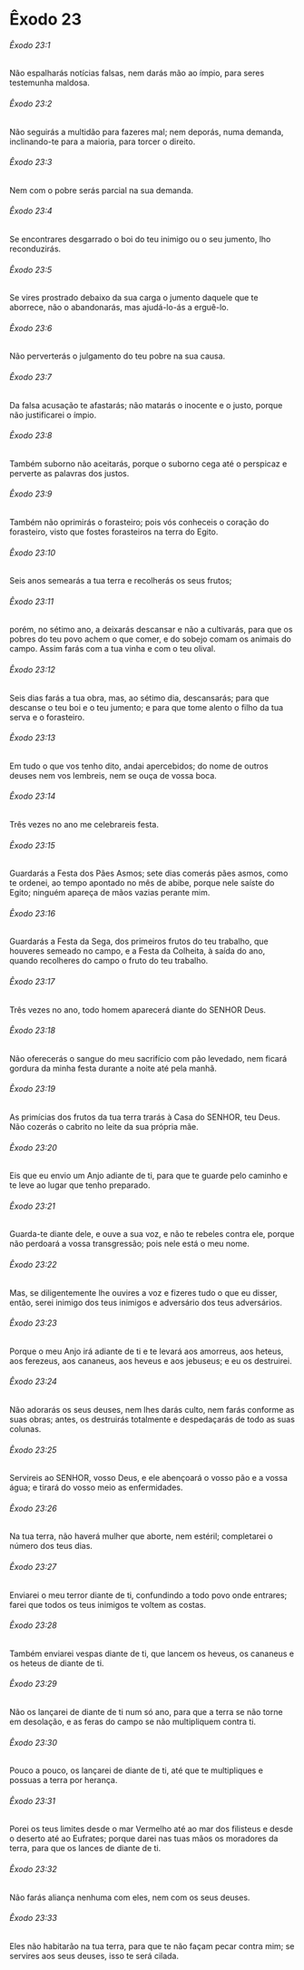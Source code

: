 # Êxodo 23

###### Êxodo 23:1

Não espalharás notícias falsas, nem darás mão ao ímpio, para seres testemunha maldosa.

###### Êxodo 23:2

Não seguirás a multidão para fazeres mal; nem deporás, numa demanda, inclinando-te para a maioria, para torcer o direito.

###### Êxodo 23:3

Nem com o pobre serás parcial na sua demanda.

###### Êxodo 23:4

Se encontrares desgarrado o boi do teu inimigo ou o seu jumento, lho reconduzirás.

###### Êxodo 23:5

Se vires prostrado debaixo da sua carga o jumento daquele que te aborrece, não o abandonarás, mas ajudá-lo-ás a erguê-lo.

###### Êxodo 23:6

Não perverterás o julgamento do teu pobre na sua causa.

###### Êxodo 23:7

Da falsa acusação te afastarás; não matarás o inocente e o justo, porque não justificarei o ímpio.

###### Êxodo 23:8

Também suborno não aceitarás, porque o suborno cega até o perspicaz e perverte as palavras dos justos.

###### Êxodo 23:9

Também não oprimirás o forasteiro; pois vós conheceis o coração do forasteiro, visto que fostes forasteiros na terra do Egito.

###### Êxodo 23:10

Seis anos semearás a tua terra e recolherás os seus frutos;

###### Êxodo 23:11

porém, no sétimo ano, a deixarás descansar e não a cultivarás, para que os pobres do teu povo achem o que comer, e do sobejo comam os animais do campo. Assim farás com a tua vinha e com o teu olival.

###### Êxodo 23:12

Seis dias farás a tua obra, mas, ao sétimo dia, descansarás; para que descanse o teu boi e o teu jumento; e para que tome alento o filho da tua serva e o forasteiro.

###### Êxodo 23:13

Em tudo o que vos tenho dito, andai apercebidos; do nome de outros deuses nem vos lembreis, nem se ouça de vossa boca.

###### Êxodo 23:14

Três vezes no ano me celebrareis festa.

###### Êxodo 23:15

Guardarás a Festa dos Pães Asmos; sete dias comerás pães asmos, como te ordenei, ao tempo apontado no mês de abibe, porque nele saíste do Egito; ninguém apareça de mãos vazias perante mim.

###### Êxodo 23:16

Guardarás a Festa da Sega, dos primeiros frutos do teu trabalho, que houveres semeado no campo, e a Festa da Colheita, à saída do ano, quando recolheres do campo o fruto do teu trabalho.

###### Êxodo 23:17

Três vezes no ano, todo homem aparecerá diante do SENHOR Deus.

###### Êxodo 23:18

Não oferecerás o sangue do meu sacrifício com pão levedado, nem ficará gordura da minha festa durante a noite até pela manhã.

###### Êxodo 23:19

As primícias dos frutos da tua terra trarás à Casa do SENHOR, teu Deus. Não cozerás o cabrito no leite da sua própria mãe.

###### Êxodo 23:20

Eis que eu envio um Anjo adiante de ti, para que te guarde pelo caminho e te leve ao lugar que tenho preparado.

###### Êxodo 23:21

Guarda-te diante dele, e ouve a sua voz, e não te rebeles contra ele, porque não perdoará a vossa transgressão; pois nele está o meu nome.

###### Êxodo 23:22

Mas, se diligentemente lhe ouvires a voz e fizeres tudo o que eu disser, então, serei inimigo dos teus inimigos e adversário dos teus adversários.

###### Êxodo 23:23

Porque o meu Anjo irá adiante de ti e te levará aos amorreus, aos heteus, aos ferezeus, aos cananeus, aos heveus e aos jebuseus; e eu os destruirei.

###### Êxodo 23:24

Não adorarás os seus deuses, nem lhes darás culto, nem farás conforme as suas obras; antes, os destruirás totalmente e despedaçarás de todo as suas colunas.

###### Êxodo 23:25

Servireis ao SENHOR, vosso Deus, e ele abençoará o vosso pão e a vossa água; e tirará do vosso meio as enfermidades.

###### Êxodo 23:26

Na tua terra, não haverá mulher que aborte, nem estéril; completarei o número dos teus dias.

###### Êxodo 23:27

Enviarei o meu terror diante de ti, confundindo a todo povo onde entrares; farei que todos os teus inimigos te voltem as costas.

###### Êxodo 23:28

Também enviarei vespas diante de ti, que lancem os heveus, os cananeus e os heteus de diante de ti.

###### Êxodo 23:29

Não os lançarei de diante de ti num só ano, para que a terra se não torne em desolação, e as feras do campo se não multipliquem contra ti.

###### Êxodo 23:30

Pouco a pouco, os lançarei de diante de ti, até que te multipliques e possuas a terra por herança.

###### Êxodo 23:31

Porei os teus limites desde o mar Vermelho até ao mar dos filisteus e desde o deserto até ao Eufrates; porque darei nas tuas mãos os moradores da terra, para que os lances de diante de ti.

###### Êxodo 23:32

Não farás aliança nenhuma com eles, nem com os seus deuses.

###### Êxodo 23:33

Eles não habitarão na tua terra, para que te não façam pecar contra mim; se servires aos seus deuses, isso te será cilada.


